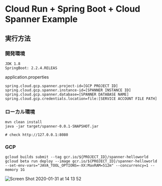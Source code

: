 # Cloud Run + Spring Boot + Cloud Spanner Example
## 実行方法
### 開発環境
```text
JDK 1.8
SpringBoot: 2.2.4.RELEAS
```
application.properties
```
spring.cloud.gcp.spanner.project-id=[GCP PROJECT ID]
spring.cloud.gcp.spanner.instance-id=[SPANNER INSTANCE ID]
spring.cloud.gcp.spanner.database=[SPANNER DATABASE NAME]
spring.cloud.gcp.credentials.location=file:[SERVICE ACCOUNT FILE PATH]
```

### ローカル環境
```
mvn clean install
java -jar target/spanner-0.0.1-SNAPSHOT.jar

# check http://127.0.0.1:8080
```
### GCP
```text
gcloud builds submit --tag gcr.io/${PROJECT_ID}/spanner-helloworld
gcloud beta run deploy --image gcr.io/${PROJECT_ID}/spanner-helloworld --set-env-vars="JAVA_TOOL_OPTIONS=-XX:MaxRAM=512m" --concurrency=1 --memory 1G
```

![Screen Shot 2020-01-31 at 14 13 52](https://user-images.githubusercontent.com/2956728/73514177-07ea3880-4434-11ea-9b5e-4efc57d1b30b.png)